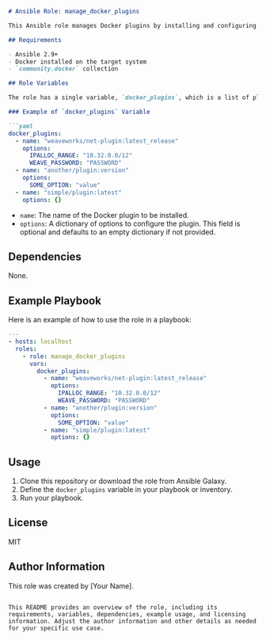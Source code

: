 ```markdown
# Ansible Role: manage_docker_plugins

This Ansible role manages Docker plugins by installing and configuring them with optional plugin options. The user can provide multiple plugins in a list.

## Requirements

- Ansible 2.9+
- Docker installed on the target system
- `community.docker` collection

## Role Variables

The role has a single variable, `docker_plugins`, which is a list of plugins to be managed. Each plugin can have optional options.

### Example of `docker_plugins` Variable

```yaml
docker_plugins:
  - name: "weaveworks/net-plugin:latest_release"
    options:
      IPALLOC_RANGE: "10.32.0.0/12"
      WEAVE_PASSWORD: "PASSWORD"
  - name: "another/plugin:version"
    options:
      SOME_OPTION: "value"
  - name: "simple/plugin:latest"
    options: {}
```

- `name`: The name of the Docker plugin to be installed.
- `options`: A dictionary of options to configure the plugin. This field is optional and defaults to an empty dictionary if not provided.

## Dependencies

None.

## Example Playbook

Here is an example of how to use the role in a playbook:

```yaml
---
- hosts: localhost
  roles:
    - role: manage_docker_plugins
      vars:
        docker_plugins:
          - name: "weaveworks/net-plugin:latest_release"
            options:
              IPALLOC_RANGE: "10.32.0.0/12"
              WEAVE_PASSWORD: "PASSWORD"
          - name: "another/plugin:version"
            options:
              SOME_OPTION: "value"
          - name: "simple/plugin:latest"
            options: {}
```

## Usage

1. Clone this repository or download the role from Ansible Galaxy.
2. Define the `docker_plugins` variable in your playbook or inventory.
3. Run your playbook.

## License

MIT

## Author Information

This role was created by [Your Name].
```

This README provides an overview of the role, including its requirements, variables, dependencies, example usage, and licensing information. Adjust the author information and other details as needed for your specific use case.